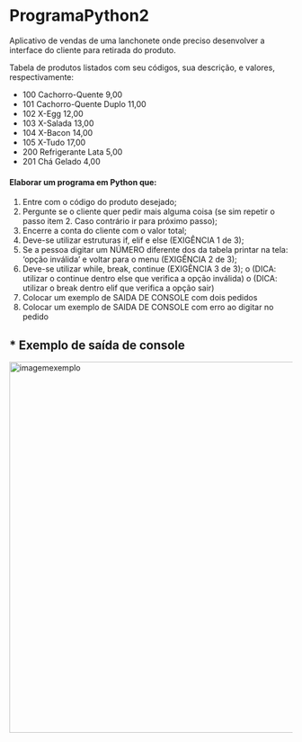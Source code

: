 # ProgramaPython2
Aplicativo de vendas de uma lanchonete onde preciso desenvolver a interface do cliente para retirada do produto.

Tabela de produtos listados com seu códigos, sua descrição, e valores, respectivamente:

* 100 Cachorro-Quente 9,00
* 101 Cachorro-Quente Duplo 11,00
* 102 X-Egg 12,00
* 103 X-Salada 13,00
* 104 X-Bacon 14,00
* 105 X-Tudo 17,00
* 200 Refrigerante Lata 5,00
* 201 Chá Gelado 4,00

#### Elaborar um programa em Python que:
1. Entre com o código do produto desejado;
2. Pergunte se o cliente quer pedir mais alguma coisa (se sim repetir o passo 
item 2. Caso contrário ir para próximo passo);
3. Encerre a conta do cliente com o valor total;
4. Deve-se utilizar estruturas if, elif e else (EXIGÊNCIA 1 de 3);
5. Se a pessoa digitar um NÚMERO diferente dos da tabela printar na tela: 
‘opção inválida’ e voltar para o menu (EXIGÊNCIA 2 de 3);
6. Deve-se utilizar while, break, continue (EXIGÊNCIA 3 de 3);
o (DICA: utilizar o continue dentro else que verifica a opção inválida)
o (DICA: utilizar o break dentro elif que verifica a opção sair)
7. Colocar um exemplo de SAIDA DE CONSOLE com dois pedidos
8. Colocar um exemplo de SAIDA DE CONSOLE com erro ao digitar no pedido


## * Exemplo de saída de console
<img width="660" alt="imagemexemplo" src="https://user-images.githubusercontent.com/83319333/171067735-60867e17-e100-4616-abc1-f440f923cfb9.png">
